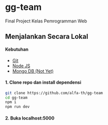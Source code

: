 # gg-team
Final Project Kelas Pemrogramman Web

## Menjalankan Secara Lokal

#### Kebutuhan
* [Git](https://git-scm.com/downloads)
* [Node JS](https://nodejs.org/en/)
* [Mongo DB (Not Yet)](https://www.mongodb.com)

#### 1. Clone repo dan install dependensi
```bash
git clone https://github.com/alfa-th/gg-team
cd gg-team
npm i
npm run dev
```
#### 2. Buka localhost:5000


